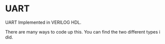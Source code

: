 # UART
UART Implemented in VERILOG HDL.



There are many ways to code up this.
You can find the two different types i did.
